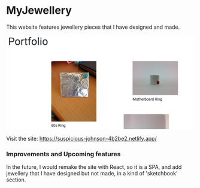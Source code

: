 # MyJewellery

This website features jewellery pieces that I have designed and made.

![project image](https://github.com/GK230/MyJewellery/blob/master/Screen%20Shot%202020-07-25%20at%2014.26.00.png)

Visit the site: https://suspicious-johnson-4b2be2.netlify.app/

### Improvements and Upcoming features

In the future, I would remake the site with React, so it is a SPA, and add jewellery that I have designed but not made, in a kind of 'sketchbook' section.

